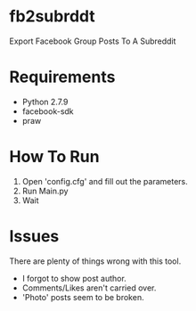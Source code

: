 # fb2subrddt
Export Facebook Group Posts To A Subreddit

# Requirements
- Python 2.7.9
- facebook-sdk
- praw

# How To Run
1. Open 'config.cfg' and fill out the parameters.
2. Run Main.py
3. Wait

# Issues
There are plenty of things wrong with this tool.
- I forgot to show post author.
- Comments/Likes aren't carried over.
- 'Photo' posts seem to be broken.

